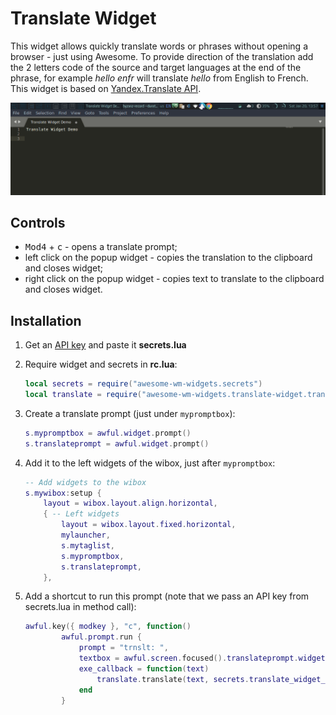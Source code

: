 # Translate Widget

This widget allows quickly translate words or phrases without opening a browser - just using Awesome. To provide direction of the translation add the 2 letters code of the source and target languages at the end of the phrase, for example _hello enfr_ will translate _hello_ from English to French. This widget is based on [Yandex.Translate API](https://tech.yandex.com/translate/).

![demo](./demo.gif)

## Controls

 - <kbd>Mod4</kbd> + <kbd>c</kbd> - opens a translate prompt;
 - left click on the popup widget - copies the translation to the clipboard and closes widget;
 - right click on the popup widget - copies text to translate to the clipboard and closes widget.

## Installation

1. Get an [API key](https://translate.yandex.com/developers/keys) and paste it **secrets.lua**
1. Require widget and secrets in **rc.lua**:

    ```lua
    local secrets = require("awesome-wm-widgets.secrets")
    local translate = require("awesome-wm-widgets.translate-widget.translate")
    ```

1. Create a translate prompt (just under `mypromptbox`):

    ```lua
    s.mypromptbox = awful.widget.prompt()
    s.translateprompt = awful.widget.prompt()
    ```

1. Add it to the left widgets of the wibox, just after `mypromptbox`:

    ```lua
    -- Add widgets to the wibox
    s.mywibox:setup {
        layout = wibox.layout.align.horizontal,
        { -- Left widgets
            layout = wibox.layout.fixed.horizontal,
            mylauncher,
            s.mytaglist,
            s.mypromptbox,
            s.translateprompt,
        },
    ```

1. Add a shortcut to run this prompt (note that we pass an API key from secrets.lua in method call):

    ```lua
    awful.key({ modkey }, "c", function()
            awful.prompt.run {
                prompt = "trnslt: ",
                textbox = awful.screen.focused().translateprompt.widget,
                exe_callback = function(text)
                    translate.translate(text, secrets.translate_widget_api_key)
                end
            }
    ```

